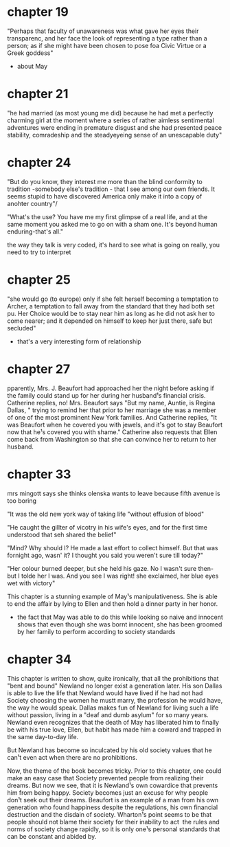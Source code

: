 # chapter 19

"Perhaps that faculty of unawareness was what gave her eyes their transparenc, and her face the look of representing a type rather than a person; as if she might have been chosen to pose foa Civic Virtue or a Greek goddess"
- about May

# chapter 21

"he had married (as most young me did) because he had met a perfectly charming girl at the moment where a series of rather aimless sentimental adventures were ending in premature disgust and she had presented peace stability, comradeship and the steadyeyeing sense of an unescapable duty"

# chapter 24
"But do you know, they interest me more than the blind conformity to tradition -somebody else's tradition - that I see among our own friends. It seems stupid to have discovered America only make it into a copy of anohter country"/

"What's the use? You have me my first glimpse of a real life, and at the same moment you asked me to go on with a sham one. It's beyond human enduring-that's all."

the way they talk is very coded, it's hard to see what is going on really, you need to try to interpret

# chapter 25
"she would go (to europe) only if she felt herself becoming a temptation to Archer, a temptation to fall away from the standard that they had both set pu. Her Choice would be to stay near him as long as he did not ask her to come nearer; and it depended on himself to keep her just there, safe but secluded"
- that's a very interesting form of relationship

# chapter 27

pparently, Mrs. J. Beaufort had approached her the night before asking if the family could stand up for her during her husband¹s financial crisis. Catherine replies, no! Mrs. Beaufort says "But my name, Auntie, is Regina Dallas, " trying to remind her that prior to her marriage she was a member of one of the most prominent New York families. And Catherine replies, "It was Beaufort when he covered you with jewels, and it¹s got to stay Beaufort now that he¹s covered you with shame." Catherine also requests that Ellen come back from Washington so that she can convince her to return to her husband.

# chapter 33

mrs mingott says she thinks olenska wants to leave because fifth avenue is too boring

"It was the old new york way of taking life "without effusion of blood"

"He caught the gillter of vicotry in his wife's eyes, and for the first time understood that seh shared the belief"

"Mind? Why should I? He made a last effort to collect himself. But that was fornight ago, wasn' it? I thought you said you weren't sure till today?"

"Her colour burned deeper, but she held his gaze. No I wasn't sure then- but I tolde her I was. And you see I was right! she exclaimed, her blue eyes wet with victory"

This chapter is a stunning example of May¹s manipulativeness. She is able to end the affair by lying to Ellen and then hold a dinner party in her honor.
- the fact that May was able to do this while looking so naive and innocent shows that even though she was bornt innocent, she has been groomed by her family to perform according to society standards

# chapter 34
This chapter is written to show, quite ironically, that all the prohibitions that "bent and bound" Newland no longer exist a generation later. His son Dallas is able to live the life that Newland would have lived if he had not had Society choosing the women he mustt marry, the profession he would have, the way he would speak. Dallas makes fun of Newland for living such a life without passion, living in a "deaf and dumb asylum" for so many years. Newland even recognizes that the death of May has liberated him to finally be with his true love, Ellen, but habit has made him a coward and trapped in the same day-to-day life.

But Newland has become so inculcated by his old society values that he can¹t even act when there are no prohibitions.

Now, the theme of the book becomes tricky. Prior to this chapter, one could make an easy case that Society prevented people from realizing their dreams. But now we see, that it is Newland¹s own cowardice that prevents him from being happy. Society becomes just an excuse for why people don¹t seek out their dreams. Beaufort is an example of a man from his own generation who found happiness despite the regulations, his own financial destruction and the disdain of society. Wharton¹s point seems to be that people should not blame their society for their inability to act ­ the rules and norms of society change rapidly, so it is only one¹s personal standards that can be constant and abided by.
